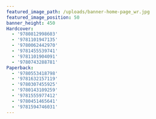 ```yaml
---
featured_image_path: /uploads/banner-home-page_wr.jpg
featured_image_position: 50
banner_height: 450
Hardcover:
  - '9780812998603'
  - '9781101947135'
  - '9780062442970'
  - '9781455539741'
  - '9781101904091'
  - '9780743288781'
Paperback:
  - '9780553418798'
  - '9781632157119'
  - '9780307455925'
  - '9780143109259'
  - '9781555977412'
  - '9780451465641'
  - '9781594746031'
---
```



